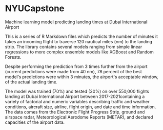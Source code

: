 # NYUCapstone
Machine learning model predicting landing times at Dubai International Airport

This is a series of R Markdown files which predicts the number of minutes it takes an incoming flight to traverse 120 nautical miles (nm) to the landing strip. The library contains several models ranging from simple linear regressions to more complex ensemble models like XGBoost and Random Forests.  

Despite performing the prediction from 3 times further from the airport (current predictions were made from 40 nm), 78 percent of the best model's predictions were within 3 minutes, the airport's acceptable window, of the actual landing time.  

The model was trained (70%) and tested (30%) on over 550,000 flights landing at Dubai International Airport between 2017-2021containing a variety of factorial and numeric variables describing traffic and weather conditions, aircraft size, airline, flight origin, and date and time information.  The data comes from the Electronic Flight Progress Strip, ground and airspace radar, Meteorological Aerodome Reports (METAR), and declared capacities of the airport data. 
